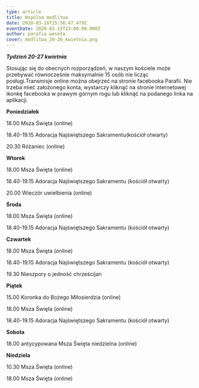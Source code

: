 ```yaml
---
type: article
title: Wspólna modlitwa
date: 2020-03-16T15:56:47.479Z
eventDate: 2020-03-15T23:00:00.000Z
author: parafia wesoła
cover: modlitwa_20-26_kwietnia.png
---
```

***Tydzień 20-27 kwietnia***

Stosując się do obecnych rozporządzeń, w naszym kościele może przebywać równocześnie maksymalnie 15 osób nie licząc posługi.Transmisje online można obejrzeć na stronie facebooka Parafii. Nie trzeba mieć założonego konta, wystarczy kliknąć na stronie internetowej ikonkę facebooka w prawym górnym rogu lub kliknąć na podanego linka na aplikacji.

**Poniedziałek**

18.00 Msza Święta (online)

18.40-19.15 Adoracja Najświętszego Sakramentu(kościół otwarty)

20.30 Różaniec (online)

**Wtorek**

18.00 Msza Święta (online)

18.40-19.15 Adoracja Najświętszego Sakramentu (kościół otwarty)

20.00 Wieczór uwielbienia (online)

**Środa**

18.00 Msza Święta (online)

18.40-19.15 Adoracja Najświętszego Sakramentu (kościół otwarty)

**Czwartek**

18.00 Msza Święta (online)

18.40-19.15 Adoracja Najświętszego Sakramentu (kościół otwarty)

19.30 Nieszpory o jedność chrześcijan

**Piątek**

15.00 Koronka do Bożego Miłosierdzia (online)

18.00 Msza Święta (online)

18.40-19.15 Adoracja Najświętszego Sakramentu (kościół otwarty)

**Sobota**

18.00   antycypowana Msza Święta niedzielna (online)

**Niedziela**

10.30 Msza Święta (online)

18.00 Msza Święta (online)